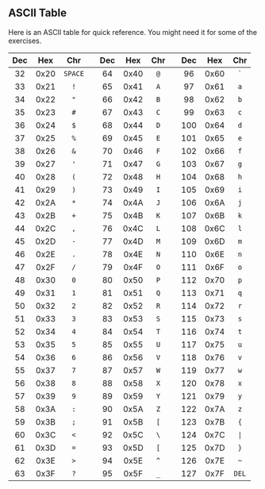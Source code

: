 ## ASCII Table
Here is an ASCII table for quick reference. You might need it for some of the exercises.

| Dec | Hex  |  Chr  |  | Dec | Hex  | Chr |  | Dec | Hex   | Chr |
|:-----:|:------:|:-------:|--|:-----:|:------:|:-----:|--|:-----:|:------:|:-----:|
|  32 | 0x20 | `SPACE` |  |  64 | 0x40 | `@`   |  |  96 | 0x60  | `` ` ``  |
|  33 | 0x21 | `!`     |  |  65 | 0x41 | `A`   |  |  97 | 0x61  | `a`      |
|  34 | 0x22 | `"`     |  |  66 | 0x42 | `B`   |  |  98 | 0x62  | `b`      |
|  35 | 0x23 | `#`     |  |  67 | 0x43 | `C`   |  |  99 | 0x63  | `c`      |
|  36 | 0x24 | `$`     |  |  68 | 0x44 | `D`   |  | 100 | 0x64  | `d`      |
|  37 | 0x25 | `%`     |  |  69 | 0x45 | `E`   |  | 101 | 0x65  | `e`      |
|  38 | 0x26 | `&`     |  |  70 | 0x46 | `F`   |  | 102 | 0x66  | `f`      |
|  39 | 0x27 | `'`     |  |  71 | 0x47 | `G`   |  | 103 | 0x67  | `g`      |
|  40 | 0x28 | `(`     |  |  72 | 0x48 | `H`   |  | 104 | 0x68  | `h`      |
|  41 | 0x29 | `)`     |  |  73 | 0x49 | `I`   |  | 105 | 0x69  | `i`      |
|  42 | 0x2A | `*`     |  |  74 | 0x4A | `J`   |  | 106 | 0x6A  | `j`      |
|  43 | 0x2B | `+`     |  |  75 | 0x4B | `K`   |  | 107 | 0x6B  | `k`      |
|  44 | 0x2C | `,`     |  |  76 | 0x4C | `L`   |  | 108 | 0x6C  | `l`      |
|  45 | 0x2D | `-`     |  |  77 | 0x4D | `M`   |  | 109 | 0x6D  | `m`      |
|  46 | 0x2E | `.`     |  |  78 | 0x4E | `N`   |  | 110 | 0x6E  | `n`      |
|  47 | 0x2F | `/`     |  |  79 | 0x4F | `O`   |  | 111 | 0x6F  | `o`      |
|  48 | 0x30 | `0`     |  |  80 | 0x50 | `P`   |  | 112 | 0x70  | `p`      |
|  49 | 0x31 | `1`     |  |  81 | 0x51 | `Q`   |  | 113 | 0x71  | `q`      |
|  50 | 0x32 | `2`     |  |  82 | 0x52 | `R`   |  | 114 | 0x72  | `r`      |
|  51 | 0x33 | `3`     |  |  83 | 0x53 | `S`   |  | 115 | 0x73  | `s`      |
|  52 | 0x34 | `4`     |  |  84 | 0x54 | `T`   |  | 116 | 0x74  | `t`      |
|  53 | 0x35 | `5`     |  |  85 | 0x55 | `U`   |  | 117 | 0x75  | `u`      |
|  54 | 0x36 | `6`     |  |  86 | 0x56 | `V`   |  | 118 | 0x76  | `v`      |
|  55 | 0x37 | `7`     |  |  87 | 0x57 | `W`   |  | 119 | 0x77  | `w`      |
|  56 | 0x38 | `8`     |  |  88 | 0x58 | `X`   |  | 120 | 0x78  | `x`      |
|  57 | 0x39 | `9`     |  |  89 | 0x59 | `Y`   |  | 121 | 0x79  | `y`      |
|  58 | 0x3A | `:`     |  |  90 | 0x5A | `Z`   |  | 122 | 0x7A  | `z`      |
|  59 | 0x3B | `;`     |  |  91 | 0x5B | `[`   |  | 123 | 0x7B  | `{`      |
|  60 | 0x3C | `<`     |  |  92 | 0x5C | `\`   |  | 124 | 0x7C  | `\|`     |
|  61 | 0x3D | `=`     |  |  93 | 0x5D | `[`   |  | 125 | 0x7D  | `}`      |
|  62 | 0x3E | `>`     |  |  94 | 0x5E | `^`   |  | 126 | 0x7E  | `~`      |
|  63 | 0x3F | `?`     |  |  95 | 0x5F | `_`   |  | 127 | 0x7F  | `DEL`    |